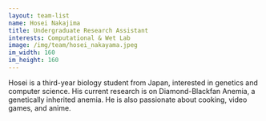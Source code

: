 ```yaml
---
layout: team-list
name: Hosei Nakajima
title: Undergraduate Research Assistant
interests: Computational & Wet Lab
image: /img/team/hosei_nakayama.jpeg
im_width: 160
im_height: 160
---
```


Hosei is a third-year biology student from Japan, interested in genetics and computer science.
His current research is on Diamond-Blackfan Anemia, a genetically inherited anemia.
He is also passionate about cooking, video games, and anime.
